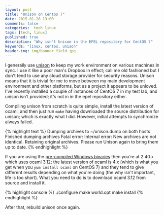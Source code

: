 ```yaml
---
layout: post
title: "Unison on Centos 7"
date: 2015-01-28 13:00
comments: false
categories:  tech linux
tags: [tech, linux]
published: true
description: "Why isn't Unison in the EPEL repository for CentOS 7"
keywords: "linux, centos, unison"
header-img: img/banner_field.jpg
---
```


I generally use [unison][] to keep my work environment on various machines in sync. I use it like a poor man's Dropbox in effect; call me old fashioned but I don't tend to use any cloud storage provider for security reasons. Unison means that it is trivial for me to move between my main development environment and other platforms, but as a project it appears to be unloved. I've recently installed a couple of instances of CentOS 7 in my test lab, and unison isn't provided; it's not in in the epel repository either.

<!-- more -->

Compiling unison from scratch is quite simple, install the latest version of ocaml, and then just run ``make`` having downloaded the source distribution for unison;  which is exactly what I did. However, initial attempts to synchronize always failed.

{% highlight text %}
Dumping archives to ~/unison.dump on both hosts
Finished dumping archives
Fatal error: Internal error: New archives are not identical.
Retaining original archives.  Please run Unison again to bring them up to date.
{% endhighlight %}


If you are using the [pre-compiled Windows binaries][windows-unison] then you're at 2.40.x which uses ocaml 3.12; the latest version of ocaml is 4.x (which is what you get when you ``yum install ocaml`` on CentOS 7) and they tend to give different results depending on what you're doing (the why isn't important, life is too short). What you need to do is to download ocaml 3.12 from source and install it.

{% highlight console %}
./configure
make world.opt
make install
{% endhighlight %}

After that, rebuild unison once again.

[unison]: http://www.cis.upenn.edu/~bcpierce/unison/
[windows-unison]: http://alan.petitepomme.net/unison/index.html
